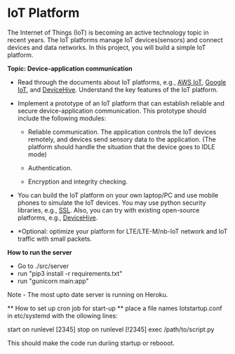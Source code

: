 # IoT Platform

The Internet of Things (IoT) is becoming an active technology topic in recent years. The
IoT platforms manage IoT devices(sensors) and connect devices and data networks. In
this project, you will build a simple IoT platform.

**Topic: Device-application communication**

- Read through the documents about IoT platforms, e.g., [AWS IoT](https://aws.amazon.com/iot/), [Google IoT](https://cloud.google.com/solutions/iot#:~:text=Google%20Cloud%20IoT%20is%20a,for%20all%20your%20IoT%20needs), and [DeviceHive](https://www.hologram.io/). Understand the key features of the IoT platform.

- Implement a prototype of an IoT platform that can establish reliable and secure device-application communication. This prototype should include the following modules:

    - Reliable communication. The application controls the IoT devices remotely, and devices send sensory data to the application. (The platform should handle the situation that the device goes to IDLE mode)

    - Authentication.

    - Encryption and integrity checking.

- You can build the IoT platform on your own laptop/PC and use mobile phones to simulate the IoT devices. You may use python security libraries, e.g., [SSL](https://docs.python.org/2/library/ssl.html). Also, you can try with existing open-source platforms, e.g., [DeviceHive](https://www.hologram.io/).

- *Optional: optimize your platform for LTE/LTE-M/nb-IoT network and IoT traffic with small packets.

**How to run the server** 
 - Go to ./src/server
 - run "pip3 install -r requirements.txt"
 - run "gunicorn main:app"

 Note - The most upto date server is running on Heroku. 


** How to set up cron job for start-up **
place a file names Iotstartup.conf in etc/systemd with the ollowing lines:

start on runlevel [2345]
stop on runlevel [!2345]
exec /path/to/script.py


This should make the code run duriing startup or rebooot. 

